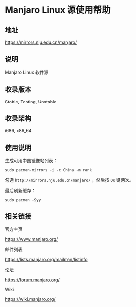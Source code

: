 # Manjaro Linux 源使用帮助

## 地址

<https://mirrors.nju.edu.cn/manjaro/>

## 说明

Manjaro Linux 软件源

## 收录版本

Stable, Testing, Unstable

## 收录架构

i686, x86_64

## 使用说明

生成可用中国镜像站列表：

    sudo pacman-mirrors -i -c China -m rank

勾选 `http://mirrors.nju.edu.cn/manjaro/` ，然后按 `OK` 键两次。

最后刷新缓存：

    sudo pacman -Syy

## 相关链接

官方主页

  <https://www.manjaro.org/>

邮件列表

  <https://lists.manjaro.org/mailman/listinfo>

论坛

  <https://forum.manjaro.org/>

Wiki

  <https://wiki.manjaro.org/>
